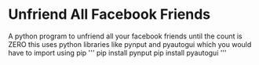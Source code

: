 # Unfriend All Facebook Friends

A python program to unfriend all your facebook friends until the count is ZERO
this uses python libraries like pynput and pyautogui which you would have to import using pip
'''
pip install pynput
pip install pyautogui
'''
